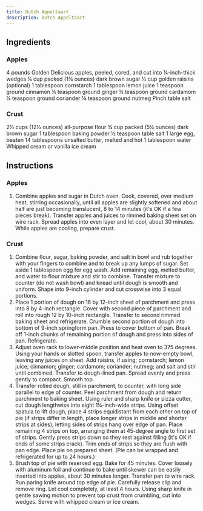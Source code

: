 ```yaml
---
title: Dutch Appeltaart
description: Dutch Appeltaart
---
```


## Ingredients
### Apples
4 pounds Golden Delicious apples, peeled, cored, and cut into ¼-inch-thick wedges
¼ cup packed (1¾ ounces) dark brown sugar
½ cup golden raisins (optional)
1 tablespoon cornstarch
1 tablespoon lemon juice
1 teaspoon ground cinnamon
¼ teaspoon ground ginger
¼ teaspoon ground cardamom
¼ teaspoon ground coriander
⅛ teaspoon ground nutmeg
Pinch table salt

### Crust
2½ cups (12½ ounces) all-purpose flour
¾ cup packed (5¼ ounces) dark brown sugar
1 tablespoon baking powder
½ teaspoon table salt
1 large egg, beaten
14 tablespoons unsalted butter, melted and hot
1 tablespoon water
Whipped cream or vanilla ice cream

## Instructions
### Apples
1. Combine apples and sugar in Dutch oven. Cook, covered, over medium heat, stirring occasionally, until all apples are slightly softened and about half are just becoming translucent, 8 to 14 minutes (it's OK if a few pieces break). Transfer apples and juices to rimmed baking sheet set on wire rack. Spread apples into even layer and let cool, about 30 minutes. While apples are cooling, prepare crust.

### Crust
1. Combine flour, sugar, baking powder, and salt in bowl and rub together with your fingers to combine and to break up any lumps of sugar. Set aside 1 tablespoon egg for egg wash. Add remaining egg, melted butter, and water to flour mixture and stir to combine. Transfer mixture to counter (do not wash bowl) and knead until dough is smooth and uniform. Shape into 9-inch cylinder and cut crosswise into 3 equal portions.
1. Place 1 portion of dough on 16 by 12-inch sheet of parchment and press into 8 by 4-inch rectangle. Cover with second piece of parchment and roll into rough 12 by 10-inch rectangle. Transfer to second rimmed baking sheet and refrigerate. Crumble second portion of dough into bottom of 9-inch springform pan. Press to cover bottom of pan. Break off 1-inch chunks of remaining portion of dough and press into sides of pan. Refrigerate.
1. Adjust oven rack to lower-middle position and heat oven to 375 degrees. Using your hands or slotted spoon, transfer apples to now-empty bowl, leaving any juices on sheet. Add raisins, if using; cornstarch; lemon juice; cinnamon; ginger; cardamom; coriander; nutmeg; and salt and stir until combined. Transfer to dough-lined pan. Spread evenly and press gently to compact. Smooth top.
1. Transfer rolled dough, still in parchment, to counter, with long side parallel to edge of counter. Peel parchment from dough and return parchment to baking sheet. Using ruler and sharp knife or pizza cutter, cut dough lengthwise into eight 1¼-inch-wide strips. Using offset spatula to lift dough, place 4 strips equidistant from each other on top of pie (if strips differ in length, place longer strips in middle and shorter strips at sides), letting sides of strips hang over edge of pan. Place remaining 4 strips on top, arranging them at 45-degree angle to first set of strips. Gently press strips down so they rest against filling (it's OK if ends of some strips crack). Trim ends of strips so they are flush with pan edge. Place pie on prepared sheet. (Pie can be wrapped and refrigerated for up to 24 hours.)
1. Brush top of pie with reserved egg. Bake for 45 minutes. Cover loosely with aluminum foil and continue to bake until skewer can be easily inserted into apples, about 30 minutes longer. Transfer pan to wire rack. Run paring knife around top edge of pie. Carefully release clip and remove ring. Let cool completely, at least 4 hours. Using sharp knife in gentle sawing motion to prevent top crust from crumbling, cut into wedges. Serve with whipped cream or ice cream.